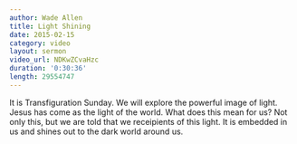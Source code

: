 ```yaml
---
author: Wade Allen
title: Light Shining
date: 2015-02-15
category: video
layout: sermon
video_url: NDKwZCvaHzc
duration: '0:30:36'
length: 29554747
---
```


It is Transfiguration Sunday. We will explore the powerful image of light. Jesus has come as the light of the world. What does this mean for us? Not only this, but we are told that we receipients of this light. It is embedded in us and shines out to the dark world around us.

